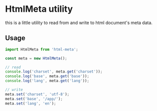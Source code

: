 # HtmlMeta utility

this is a little utility to read from and write to html document's meta data.

## Usage

```javascript
import HtmlMeta from 'html-meta';

const meta = new HtmlMeta();

// read
console.log('charset', meta.get('charset'));
console.log('base', meta.get('base'));
console.log('lang', meta.get('lang'));

// write
meta.set('charset', 'utf-8');
meta.set('base', '/app/');
meta.set('lang', 'en');
```
